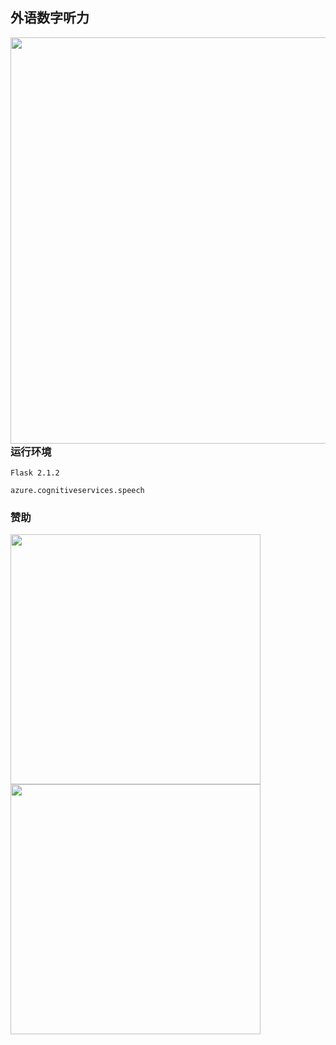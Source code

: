 ## 外语数字听力

<p>
<img src="https://user-images.githubusercontent.com/31680619/172036325-5fa8f12e-3f82-484d-8643-67a7a8ba56e3.png"  align = "right"  height="650" />

  ### 运行环境
    Flask 2.1.2
    
    azure.cognitiveservices.speech


### 赞助

<img src="https://github.com/skci/VLPR/assets/31680619/2629fe59-24b6-464b-901a-6c63d332a083"  align = "left"  height="400" />
<img src="https://github.com/skci/VLPR/assets/31680619/003cf061-e4f6-478f-8e20-6b891a0255ff"  align = "center"  height="400" />
</p>
